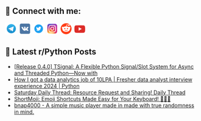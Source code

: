 ## 🔎 Connect with me:
[<img src="https://github.com/bullbesh/bullbesh/blob/main/images/Telegram.png" width="32" height="32" />](https://t.me/bullbesh)
[<img src="https://github.com/bullbesh/bullbesh/blob/main/images/VK.png" width="32" height="32" />](https://vk.com/bullbesh)
[<img src="https://github.com/bullbesh/bullbesh/blob/main/images/Twitter.png" width="32" height="32" />](https://twitter.com/bullbesh1)
[<img src="https://github.com/bullbesh/bullbesh/blob/main/images/Instagram.png" width="32" height="32" />](https://www.instagram.com/bullbesh)
[<img src="https://github.com/bullbesh/bullbesh/blob/main/images/Reddit.png" width="32" height="32" />](https://www.reddit.com/user/bullbesh)
[<img src="https://github.com/bullbesh/bullbesh/blob/main/images/YouTube.png" width="32" height="32" />](https://www.youtube.com/channel/UCtfjRs6uzgq5mfm8S06WTcg)

## 📕 Latest r/Python Posts
<!-- BLOG-POST-LIST:START -->
- [[Release 0.4.0] TSignal: A Flexible Python Signal/Slot System for Async and Threaded Python—Now with](https://www.reddit.com/r/Python/comments/1hj9cjs/release_040_tsignal_a_flexible_python_signalslot/)
- [How I got a data analytics job of 10LPA | Fresher data analyst interview experience 2024 | Python](https://www.reddit.com/r/Python/comments/1hj4ir0/how_i_got_a_data_analytics_job_of_10lpa_fresher/)
- [Saturday Daily Thread: Resource Request and Sharing! Daily Thread](https://www.reddit.com/r/Python/comments/1hixdkr/saturday_daily_thread_resource_request_and/)
- [ShortMoji: Emoji Shortcuts Made Easy for Your Keyboard! 🧑‍💻✨](https://www.reddit.com/r/Python/comments/1hiuasv/shortmoji_emoji_shortcuts_made_easy_for_your/)
- [bnap4000 - A simple music player made in made with true randomness in mind.](https://www.reddit.com/r/Python/comments/1hiqw7l/bnap4000_a_simple_music_player_made_in_made_with/)
<!-- BLOG-POST-LIST:END -->
